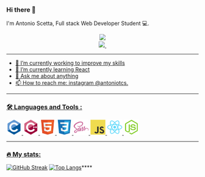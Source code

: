 ### Hi there 👋

I'm Antonio Scetta, Full stack Web Developer Student :computer:. 

<div id="header" align="center">
  <img src="https://media.giphy.com/media/M9gbBd9nbDrOTu1Mqx/giphy.gif" width="100"/>
  <div id="account">
    <a href="https://www.linkedin.com/in/antoniotcs/">
  <img src="https://img.shields.io/badge/LinkedIn-blue?logo=linkedin&logoColor=white&style=for-the-badge" width="100"/>
      <img src="https://komarev.com/ghpvc/?username=AntonioTcs&style=flat-square&color=blue" alt=""/>

 </div>
 </div>

  ---

- 🔭 I’m currently working to improve my skills
- 🌱 I’m currently learning React
- 💬 Ask me about anything
- 📫 How to reach me: instagram @antoniotcs.
  
  
 ---
  
### :hammer_and_wrench: Languages and Tools :
  <div>
    <img src="https://github.com/devicons/devicon/blob/master/icons/c/c-original.svg" width="40" height="40">
    <img src="https://github.com/devicons/devicon/blob/master/icons/cplusplus/cplusplus-original.svg" width="40" height="40">
    <img src="https://github.com/devicons/devicon/blob/master/icons/html5/html5-original.svg" width="40" height="40">
    <img src="https://github.com/devicons/devicon/blob/master/icons/css3/css3-original.svg" width="40" height="40">
    <img src="https://github.com/devicons/devicon/blob/master/icons/sass/sass-original.svg" width="40" height="40">
    <img src="https://github.com/devicons/devicon/blob/master/icons/javascript/javascript-original.svg" width="40" height="40">
    <img src="https://github.com/devicons/devicon/blob/master/icons/react/react-original.svg" width="40" height="40">
    <img src="https://github.com/devicons/devicon/blob/master/icons/nodejs/nodejs-original.svg" width="40" height="40">
  </div>

  ---
  
  ### :fire: My stats:
  [![GitHub Streak](http://github-readme-streak-stats.herokuapp.com?user=AntonioTcs&theme=dark&hide_border=true&date_format=M%20j%5B%2C%20Y%5D)](https://git.io/streak-stats)
  [![Top Langs](https://github-readme-stats.vercel.app/api/top-langs/?username=AntonioTcs&layout=compact&theme=dark)](https://github.com/anuraghazra/github-readme-stats)****
 

